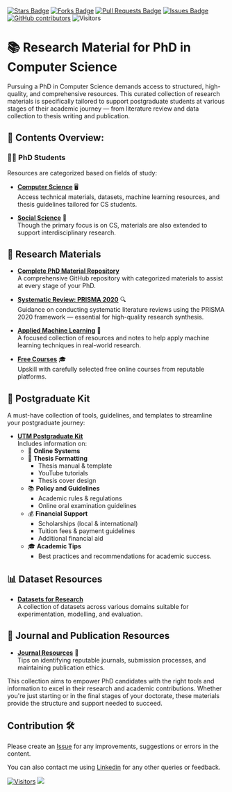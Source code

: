 <a href="https://github.com/drshahizan/research-material/stargazers"><img src="https://img.shields.io/github/stars/drshahizan/research-material" alt="Stars Badge"/></a>
<a href="https://github.com/drshahizan/research-material/network/members"><img src="https://img.shields.io/github/forks/drshahizan/research-material" alt="Forks Badge"/></a>
<a href="https://github.com/drshahizan/research-material/pulls"><img src="https://img.shields.io/github/issues-pr/drshahizan/research-material" alt="Pull Requests Badge"/></a>
<a href="https://github.com/drshahizan/research-material/issues"><img src="https://img.shields.io/github/issues/drshahizan/research-material" alt="Issues Badge"/></a>
<a href="https://github.com/drshahizan/research-material/graphs/contributors"><img alt="GitHub contributors" src="https://img.shields.io/github/contributors/drshahizan/research-material?color=2b9348"></a>
![Visitors](https://api.visitorbadge.io/api/visitors?path=https%3A%2F%2Fgithub.com%2Fdrshahizan%2Fresearch-material&labelColor=%23d9e3f0&countColor=%23697689&style=flat)

# 📚 Research Material for PhD in Computer Science

Pursuing a PhD in Computer Science demands access to structured, high-quality, and comprehensive resources. This curated collection of research materials is specifically tailored to support postgraduate students at various stages of their academic journey — from literature review and data collection to thesis writing and publication.


## 📌 Contents Overview:

### 👨‍🎓 PhD Students  
Resources are categorized based on fields of study:

- **[Computer Science](#)** 🖥️  
  Access technical materials, datasets, machine learning resources, and thesis guidelines tailored for CS students.

- **[Social Science](#)** 📘  
  Though the primary focus is on CS, materials are also extended to support interdisciplinary research.

## 🧾 Research Materials  

- **[Complete PhD Material Repository](https://github.com/drshahizan/research-material/tree/main/material)**  
  A comprehensive GitHub repository with categorized materials to assist at every stage of your PhD.

- **[Systematic Review: PRISMA 2020](./SLR)** 🔍  
  Guidance on conducting systematic literature reviews using the PRISMA 2020 framework — essential for high-quality research synthesis.

- **[Applied Machine Learning](https://github.com/drshahizan/research-material/blob/main/material/applied-ml.md)** 🤖  
  A focused collection of resources and notes to help apply machine learning techniques in real-world research.

- **[Free Courses](https://github.com/drshahizan/research-material/blob/main/material/free-courses.md)** 🎓  
  Upskill with carefully selected free online courses from reputable platforms.


## 🎒 Postgraduate Kit

A must-have collection of tools, guidelines, and templates to streamline your postgraduate journey:

- **[UTM Postgraduate Kit](https://github.com/drshahizan/research-material/blob/main/material/utm-kit.md)**  
  Includes information on:
  - 🔗 **Online Systems**
  - 📄 **Thesis Formatting**
     - Thesis manual & template  
     - YouTube tutorials  
     - Thesis cover design
  - 📚 **Policy and Guidelines**
     - Academic rules & regulations  
     - Online oral examination guidelines
  - 💰 **Financial Support**
     - Scholarships (local & international)  
     - Tuition fees & payment guidelines  
     - Additional financial aid
  - 🎓 **Academic Tips**  
     - Best practices and recommendations for academic success.
       
## 📊 Dataset Resources

- **[Datasets for Research](https://github.com/drshahizan/research-material/blob/main/material/dataset.md)**  
  A collection of datasets across various domains suitable for experimentation, modelling, and evaluation.

## 📖 Journal and Publication Resources

- **[Journal Resources](https://github.com/drshahizan/research-material/blob/main/material/readme.md)** 📝  
  Tips on identifying reputable journals, submission processes, and maintaining publication ethics.

This collection aims to empower PhD candidates with the right tools and information to excel in their research and academic contributions. Whether you're just starting or in the final stages of your doctorate, these materials provide the structure and support needed to succeed.


## Contribution 🛠️
Please create an [Issue](https://github.com/drshahizan/research-material/issues) for any improvements, suggestions or errors in the content.

You can also contact me using [Linkedin](https://www.linkedin.com/in/drshahizan/) for any other queries or feedback.

[![Visitors](https://api.visitorbadge.io/api/visitors?path=https%3A%2F%2Fgithub.com%2Fdrshahizan&labelColor=%23697689&countColor=%23555555&style=plastic)](https://visitorbadge.io/status?path=https%3A%2F%2Fgithub.com%2Fdrshahizan)
![](https://hit.yhype.me/github/profile?user_id=81284918)
